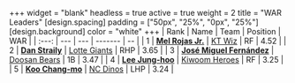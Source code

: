 +++
widget = "blank"
headless = true
active = true
weight = 2
title = "WAR Leaders"
[design.spacing]
padding = ["50px", "25%", "0px", "25%"]
[design.background]
color = "white"
+++
| Rank | Name | Team | Position | WAR |
| :---: | --- | --- | ------- | -- |
| 1 | [**Mel Rojas Jr.**](/players/11380) | [KT Wiz](/teams/KTWiz) | RF | 4.52 |
| 2 | [**Dan Straily**](/players/13648) | [Lotte Giants](/teams/LotteGiants) | RHP | 3.65 |
| 3 | [**José Miguel Fernández**](/players/12514) | [Doosan Bears](/teams/DoosanBears) | 1B | 3.47 |
| 4 | [**Lee Jung-hoo**](/players/10673) | [Kiwoom Heroes](/teams/KiwoomHeroes) | RF | 3.25 |
| 5 | [**Koo Chang-mo**](/players/7698) | [NC Dinos](/teams/NCDinos) | LHP | 3.24 |
